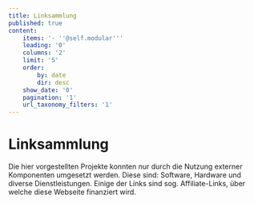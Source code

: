 ```yaml
---
title: Linksammlung
published: true
content:
    items: '- ''@self.modular'''
    leading: '0'
    columns: '2'
    limit: '5'
    order:
        by: date
        dir: desc
    show_date: '0'
    pagination: '1'
    url_taxonomy_filters: '1'
---
```


# Linksammlung

Die hier vorgestellten Projekte konnten nur durch die Nutzung externer Komponenten umgesetzt werden. Diese sind: Software, Hardware und diverse Dienstleistungen. Einige der Links sind sog. Affiliate-Links, über welche diese Webseite finanziert wird. 